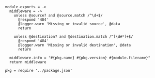     module.exports = ->
      middleware = ->
        unless @source? and @source.match /^\d+$/
          @respond '484'
          @logger.warn 'Missing or invalid source', @data
          return

        unless @destination? and @destination.match /^[\d#*]+$/
          @respond '484'
          @logger.warn 'Missing or invalid destination', @data
          return

      middleware.info = "#{pkg.name} #{pkg.version} #{module.filename}"
      return middleware

    pkg = require '../package.json'
